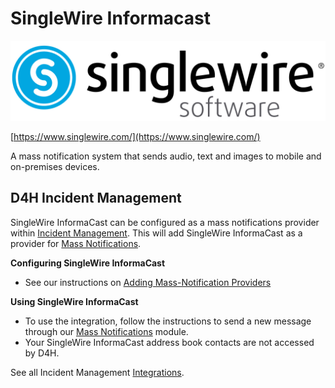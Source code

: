 # SingleWire Informacast

![](../../.gitbook/assets/singlewire-informacast-logo.png)

[https://www.singlewire.com/](https://www.singlewire.com/)  
  
A mass notification system that sends audio, text and images to mobile and on-premises devices.

## D4H Incident Management

SingleWire InformaCast can be configured as a mass notifications provider within [Incident Management](../getting-started.md). This will add SingleWire InformaCast as a provider for [Mass Notifications](../mass-notifications/).  
  
**Configuring SingleWire InformaCast**

* See our instructions on [Adding Mass-Notification Providers](../mass-notifications/adding-mass-notification-providers.md)

**Using SingleWire InformaCast**

* To use the integration, follow the instructions to send a new message through our [Mass Notifications](../mass-notifications/) module.
* Your SingleWire InformaCast address book contacts are not accessed by D4H.

See all Incident Management [Integrations](../mass-notifications/).

